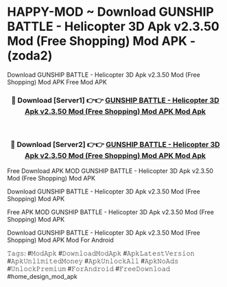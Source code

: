 # HAPPY-MOD ~ Download GUNSHIP BATTLE  - Helicopter 3D Apk v2.3.50 Mod (Free Shopping) Mod APK - (zoda2)
Download GUNSHIP BATTLE  - Helicopter 3D Apk v2.3.50 Mod (Free Shopping) Mod APK Free Mod APK

<div align="center">
<h3>🔴 Download [Server1] 👉👉 <a href="https://apk-comot.site?title=GUNSHIP_BATTLE__-_Helicopter_3D_Apk_v2.3.50_Mod_(Free_Shopping)_Mod_APK">GUNSHIP BATTLE  - Helicopter 3D Apk v2.3.50 Mod (Free Shopping) Mod APK Mod Apk</a></h3><br>

<h3>🔴 Download [Server2] 👉👉 <a href="https://apk-comot.site?title=GUNSHIP_BATTLE__-_Helicopter_3D_Apk_v2.3.50_Mod_(Free_Shopping)_Mod_APK">GUNSHIP BATTLE  - Helicopter 3D Apk v2.3.50 Mod (Free Shopping) Mod APK Mod Apk</a></h3>
</div>


Free Download APK MOD GUNSHIP BATTLE  - Helicopter 3D Apk v2.3.50 Mod (Free Shopping) Mod APK

Download GUNSHIP BATTLE  - Helicopter 3D Apk v2.3.50 Mod (Free Shopping) Mod APK 

Free APK MOD GUNSHIP BATTLE  - Helicopter 3D Apk v2.3.50 Mod (Free Shopping) Mod APK 

Download GUNSHIP BATTLE  - Helicopter 3D Apk v2.3.50 Mod (Free Shopping) Mod APK Mod For Android

𝚃𝚊𝚐𝚜: #𝙼𝚘𝚍𝙰𝚙𝚔 #𝙳𝚘𝚠𝚗𝚕𝚘𝚊𝚍𝙼𝚘𝚍𝙰𝚙𝚔 #𝙰𝚙𝚔𝙻𝚊𝚝𝚎𝚜𝚝𝚅𝚎𝚛𝚜𝚒𝚘𝚗 #𝙰𝚙𝚔𝚄𝚗𝚕𝚒𝚖𝚒𝚝𝚎𝚍𝙼𝚘𝚗𝚎𝚢 #𝙰𝚙𝚔𝚄𝚗𝚕𝚘𝚌𝚔𝙰𝚕𝚕 #𝙰𝚙𝚔𝙽𝚘𝙰𝚍𝚜 #𝚄𝚗𝚕𝚘𝚌𝚔𝙿𝚛𝚎𝚖𝚒𝚞𝚖 #𝙵𝚘𝚛𝙰𝚗𝚍𝚛𝚘𝚒𝚍 #𝙵𝚛𝚎𝚎𝙳𝚘𝚠𝚗𝚕𝚘𝚊𝚍 #home_design_mod_apk